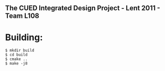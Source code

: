 ## The CUED Integrated Design Project - Lent 2011 - Team L108

# Building:  

`$ mkdir build`  
`$ cd build`  
`$ cmake ..`  
`$ make -j8`  
